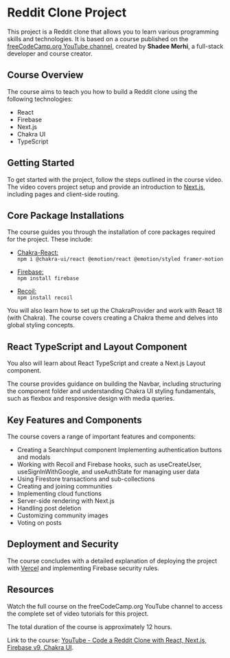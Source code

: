 # Reddit Clone Project

This project is a Reddit clone that allows you to learn various programming skills and technologies. It is based on a course published on the [freeCodeCamp.org YouTube channel](https://www.youtube.com/watch?v=rCm5RVYKWVg), created by **Shadee Merhi**, a full-stack developer and course creator.

## Course Overview

The course aims to teach you how to build a Reddit clone using the following technologies:

- React
- Firebase
- Next.js
- Chakra UI
- TypeScript

## Getting Started

To get started with the project, follow the steps outlined in the course video. The video covers project setup and provide an introduction to [Next.js](https://nextjs.org/), including pages and client-side routing.

## Core Package Installations

The course guides you through the installation of core packages required for the project.
These include:

- [Chakra-React:](https://chakra-ui.com/)
  <br />
`npm i @chakra-ui/react @emotion/react @emotion/styled framer-motion`

- [Firebase:](https://firebase.google.com)
  <br />
  `npm install firebase`

- [Recoil:](https://recoiljs.org)
  <br />
  `npm install recoil`

You will also learn how to set up the ChakraProvider and work with React 18 (with Chakra). The course covers creating a Chakra theme and delves into global styling concepts.

## React TypeScript and Layout Component

You also will learn about React TypeScript and create a Next.js Layout component.

The course provides guidance on building the Navbar, including structuring the component folder and understanding Chakra UI styling fundamentals, such as flexbox and responsive design with media queries.

## Key Features and Components
The course covers a range of important features and components:

- Creating a SearchInput component
Implementing authentication buttons and modals
- Working with Recoil and Firebase hooks, such as useCreateUser, useSignInWithGoogle, and useAuthState for managing user data
- Using Firestore transactions and sub-collections
- Creating and joining communities
- Implementing cloud functions
- Server-side rendering with Next.js
- Handling post deletion
- Customizing community images
- Voting on posts

## Deployment and Security
The course concludes with a detailed explanation of deploying the project with [Vercel](https://vercel.com/) and implementing Firebase security rules.

## Resources
Watch the full course on the freeCodeCamp.org YouTube channel to access the complete set of video tutorials for this project. 

The total duration of the course is approximately 12 hours.

Link to the course: [YouTube - Code a Reddit Clone with React, Next.js, Firebase v9, Chakra UI](https://www.youtube.com/watch?v=rCm5RVYKWVg).
